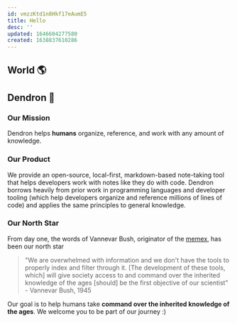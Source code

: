 ```yaml
---
id: vmzzKtd1n8Hkf17eAumE5
title: Hello
desc: ''
updated: 1646604277580
created: 1638837610286
---
```


## World 🌎

## Dendron 🌱

### Our Mission

Dendron helps **humans** organize, reference, and work with any amount of knowledge.

### Our Product

We provide an open-source, local-first, markdown-based note-taking tool that helps developers work with notes like they do with code. Dendron borrows heavily from prior work in programming languages and developer tooling (which help developers organize and reference millions of lines of code) and applies the same principles to general knowledge. 

### Our North Star

From day one, the words of Vannevar Bush, originator of the [memex](https://en.wikipedia.org/wiki/Memex), has been our north star 
> "We are overwhelmed with information and we don't have the tools to properly index and filter through it. [The development of these tools, which] will give society access to and command over the inherited knowledge of the ages [should] be the first objective of our scientist" - Vannevar Bush, 1945

Our goal is to help humans take **command over the inherited knowledge of the ages**. We welcome you to be part of our journey :)
